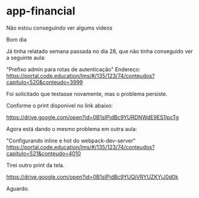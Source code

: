 # app-financial

Não estou conseguindo ver algums videos

Bom dia

Já tinha relatado semana passada no dia 28,
que não tinha conseguido ver a seguinte aula:

"Prefixo admin para rotas de autenticação"
Endereço: https://portal.code.education/lms/#/135/123/74/conteudos?capitulo=520&conteudo=3999

Foi solicitado que testasse novamente, mas o problema persiste.

Conforme o print disponivel no link abaixo:

https://drive.google.com/open?id=0B1sIPjdBc9YURDNWdE9ES1lpcTg

Agora está dando o mesmo problema em outra aula:

"Configurando inline e hot do webpack-dev-server"
https://portal.code.education/lms/#/135/123/74/conteudos?capitulo=521&conteudo=4010

Tirei outro print da tela.

https://drive.google.com/open?id=0B1sIPjdBc9YUQjVRYUZKYjJ0d0k

Aguardo.

